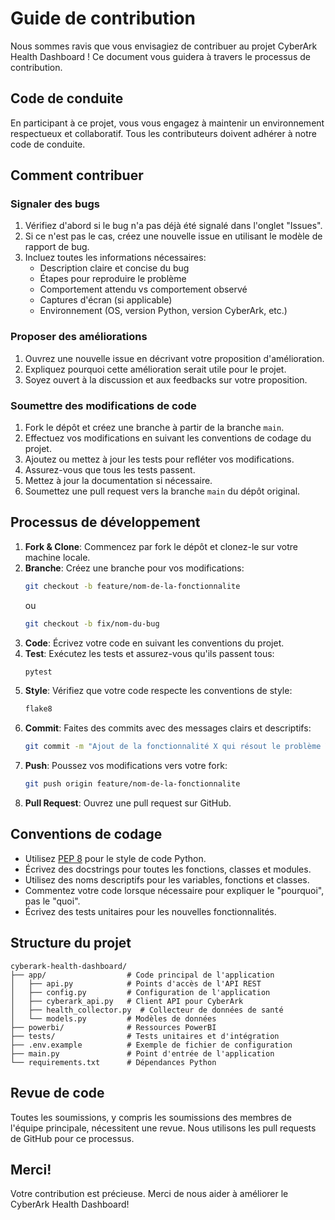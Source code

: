 # Guide de contribution

Nous sommes ravis que vous envisagiez de contribuer au projet CyberArk Health Dashboard ! Ce document vous guidera à travers le processus de contribution.

## Code de conduite

En participant à ce projet, vous vous engagez à maintenir un environnement respectueux et collaboratif. Tous les contributeurs doivent adhérer à notre code de conduite.

## Comment contribuer

### Signaler des bugs

1. Vérifiez d'abord si le bug n'a pas déjà été signalé dans l'onglet "Issues".
2. Si ce n'est pas le cas, créez une nouvelle issue en utilisant le modèle de rapport de bug.
3. Incluez toutes les informations nécessaires:
   - Description claire et concise du bug
   - Étapes pour reproduire le problème
   - Comportement attendu vs comportement observé
   - Captures d'écran (si applicable)
   - Environnement (OS, version Python, version CyberArk, etc.)

### Proposer des améliorations

1. Ouvrez une nouvelle issue en décrivant votre proposition d'amélioration.
2. Expliquez pourquoi cette amélioration serait utile pour le projet.
3. Soyez ouvert à la discussion et aux feedbacks sur votre proposition.

### Soumettre des modifications de code

1. Fork le dépôt et créez une branche à partir de la branche `main`.
2. Effectuez vos modifications en suivant les conventions de codage du projet.
3. Ajoutez ou mettez à jour les tests pour refléter vos modifications.
4. Assurez-vous que tous les tests passent.
5. Mettez à jour la documentation si nécessaire.
6. Soumettez une pull request vers la branche `main` du dépôt original.

## Processus de développement

1. **Fork & Clone**: Commencez par fork le dépôt et clonez-le sur votre machine locale.
2. **Branche**: Créez une branche pour vos modifications:
   ```bash
   git checkout -b feature/nom-de-la-fonctionnalite
   ```
   ou
   ```bash
   git checkout -b fix/nom-du-bug
   ```
3. **Code**: Écrivez votre code en suivant les conventions du projet.
4. **Test**: Exécutez les tests et assurez-vous qu'ils passent tous:
   ```bash
   pytest
   ```
5. **Style**: Vérifiez que votre code respecte les conventions de style:
   ```bash
   flake8
   ```
6. **Commit**: Faites des commits avec des messages clairs et descriptifs:
   ```bash
   git commit -m "Ajout de la fonctionnalité X qui résout le problème Y"
   ```
7. **Push**: Poussez vos modifications vers votre fork:
   ```bash
   git push origin feature/nom-de-la-fonctionnalite
   ```
8. **Pull Request**: Ouvrez une pull request sur GitHub.

## Conventions de codage

- Utilisez [PEP 8](https://pep8.org/) pour le style de code Python.
- Écrivez des docstrings pour toutes les fonctions, classes et modules.
- Utilisez des noms descriptifs pour les variables, fonctions et classes.
- Commentez votre code lorsque nécessaire pour expliquer le "pourquoi", pas le "quoi".
- Écrivez des tests unitaires pour les nouvelles fonctionnalités.

## Structure du projet

```
cyberark-health-dashboard/
├── app/                  # Code principal de l'application
│   ├── api.py            # Points d'accès de l'API REST
│   ├── config.py         # Configuration de l'application
│   ├── cyberark_api.py   # Client API pour CyberArk
│   ├── health_collector.py  # Collecteur de données de santé
│   └── models.py         # Modèles de données
├── powerbi/              # Ressources PowerBI
├── tests/                # Tests unitaires et d'intégration
├── .env.example          # Exemple de fichier de configuration
├── main.py               # Point d'entrée de l'application
└── requirements.txt      # Dépendances Python
```

## Revue de code

Toutes les soumissions, y compris les soumissions des membres de l'équipe principale, nécessitent une revue. Nous utilisons les pull requests de GitHub pour ce processus.

## Merci!

Votre contribution est précieuse. Merci de nous aider à améliorer le CyberArk Health Dashboard!
